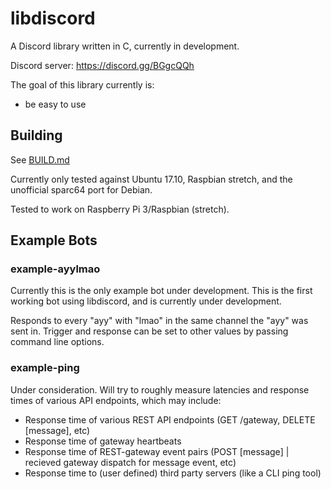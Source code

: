 # libdiscord
A Discord library written in C, currently in development.

Discord server: https://discord.gg/BGgcQQh

The goal of this library currently is:
* be easy to use

## Building
See [BUILD.md](building)

Currently only tested against Ubuntu 17.10, Raspbian stretch, and the unofficial sparc64 port for Debian.

Tested to work on Raspberry Pi 3/Raspbian (stretch).

## Example Bots
### example-ayylmao
Currently this is the only example bot under development. 
This is the first working bot using libdiscord, and 
is currently under development.

Responds to every "ayy" with "lmao" in the same channel the "ayy" was sent in. Trigger and response can be set to other 
values by passing command line options.

### example-ping
Under consideration. Will try to roughly measure latencies and response times of various API endpoints, which may include:
* Response time of various REST API endpoints (GET /gateway, DELETE [message], etc)
* Response time of gateway heartbeats
* Response time of REST-gateway event pairs (POST [message] | recieved gateway dispatch for message event, etc)
* Response time to (user defined) third party servers (like a CLI ping tool)


